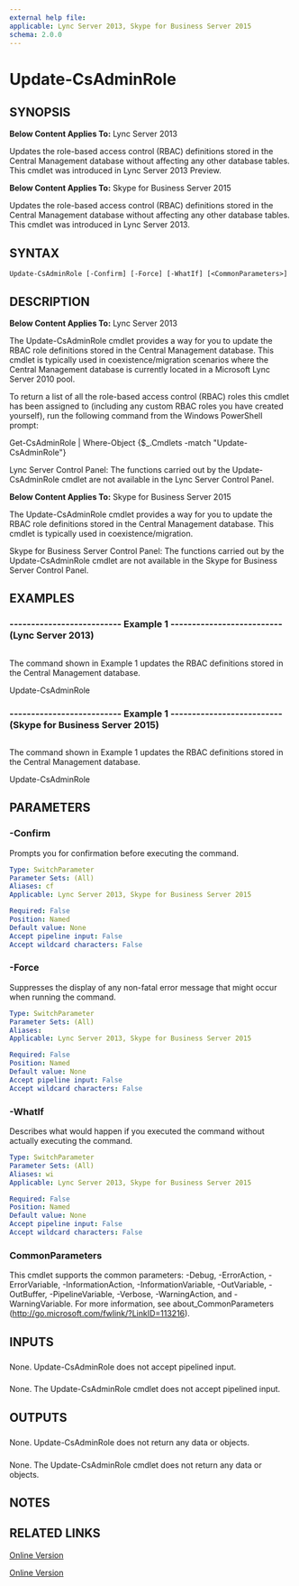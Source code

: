```yaml
---
external help file: 
applicable: Lync Server 2013, Skype for Business Server 2015
schema: 2.0.0
---
```


# Update-CsAdminRole

## SYNOPSIS
**Below Content Applies To:** Lync Server 2013

Updates the role-based access control (RBAC) definitions stored in the Central Management database without affecting any other database tables.
This cmdlet was introduced in Lync Server 2013 Preview.

**Below Content Applies To:** Skype for Business Server 2015

Updates the role-based access control (RBAC) definitions stored in the Central Management database without affecting any other database tables.
This cmdlet was introduced in Lync Server 2013.



## SYNTAX

```
Update-CsAdminRole [-Confirm] [-Force] [-WhatIf] [<CommonParameters>]
```

## DESCRIPTION
**Below Content Applies To:** Lync Server 2013

The Update-CsAdminRole cmdlet provides a way for you to update the RBAC role definitions stored in the Central Management database.
This cmdlet is typically used in coexistence/migration scenarios where the Central Management database is currently located in a Microsoft Lync Server 2010 pool.

To return a list of all the role-based access control (RBAC) roles this cmdlet has been assigned to (including any custom RBAC roles you have created yourself), run the following command from the Windows PowerShell prompt:

Get-CsAdminRole | Where-Object {$_.Cmdlets -match "Update-CsAdminRole"}

Lync Server Control Panel: The functions carried out by the Update-CsAdminRole cmdlet are not available in the Lync Server Control Panel.

**Below Content Applies To:** Skype for Business Server 2015

The Update-CsAdminRole cmdlet provides a way for you to update the RBAC role definitions stored in the Central Management database.
This cmdlet is typically used in coexistence/migration.

Skype for Business Server Control Panel: The functions carried out by the Update-CsAdminRole cmdlet are not available in the Skype for Business Server Control Panel.



## EXAMPLES

### -------------------------- Example 1 -------------------------- (Lync Server 2013)
```

```

The command shown in Example 1 updates the RBAC definitions stored in the Central Management database.

Update-CsAdminRole

### -------------------------- Example 1 -------------------------- (Skype for Business Server 2015)
```

```

The command shown in Example 1 updates the RBAC definitions stored in the Central Management database.

Update-CsAdminRole

## PARAMETERS

### -Confirm
Prompts you for confirmation before executing the command.

```yaml
Type: SwitchParameter
Parameter Sets: (All)
Aliases: cf
Applicable: Lync Server 2013, Skype for Business Server 2015

Required: False
Position: Named
Default value: None
Accept pipeline input: False
Accept wildcard characters: False
```

### -Force
Suppresses the display of any non-fatal error message that might occur when running the command.

```yaml
Type: SwitchParameter
Parameter Sets: (All)
Aliases: 
Applicable: Lync Server 2013, Skype for Business Server 2015

Required: False
Position: Named
Default value: None
Accept pipeline input: False
Accept wildcard characters: False
```

### -WhatIf
Describes what would happen if you executed the command without actually executing the command.

```yaml
Type: SwitchParameter
Parameter Sets: (All)
Aliases: wi
Applicable: Lync Server 2013, Skype for Business Server 2015

Required: False
Position: Named
Default value: None
Accept pipeline input: False
Accept wildcard characters: False
```

### CommonParameters
This cmdlet supports the common parameters: -Debug, -ErrorAction, -ErrorVariable, -InformationAction, -InformationVariable, -OutVariable, -OutBuffer, -PipelineVariable, -Verbose, -WarningAction, and -WarningVariable. For more information, see about_CommonParameters (http://go.microsoft.com/fwlink/?LinkID=113216).

## INPUTS

###  
None.
Update-CsAdminRole does not accept pipelined input.

###  
None.
The Update-CsAdminRole cmdlet does not accept pipelined input.

## OUTPUTS

###  
None.
Update-CsAdminRole does not return any data or objects.

###  
None.
The Update-CsAdminRole cmdlet does not return any data or objects.

## NOTES

## RELATED LINKS

[Online Version](http://technet.microsoft.com/EN-US/library/42cc9cc2-c408-4d0c-814a-6c6367cba834(OCS.15).aspx)

[Online Version](http://technet.microsoft.com/EN-US/library/42cc9cc2-c408-4d0c-814a-6c6367cba834(OCS.16).aspx)

